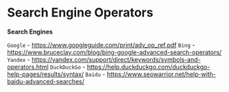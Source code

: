 # Search Engine Operators

**Search Engines**

`Google` - https://www.googleguide.com/print/adv_op_ref.pdf
`Bing` - https://www.bruceclay.com/blog/bing-google-advanced-search-operators/
`Yandex` - https://yandex.com/support/direct/keywords/symbols-and-operators.html
`DuckDuckGo` - https://help.duckduckgo.com/duckduckgo-help-pages/results/syntax/
`Baidu` - https://www.seowarrior.net/help-with-baidu-advanced-searches/

